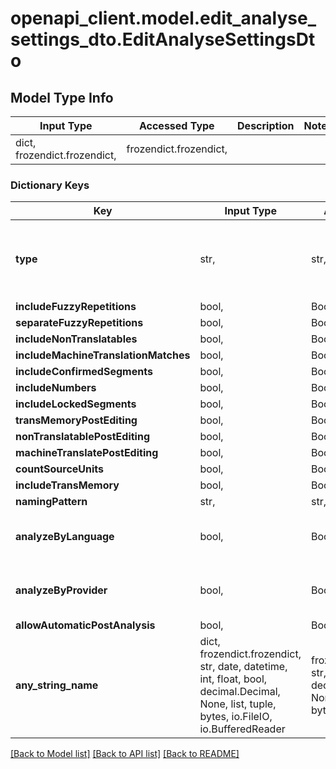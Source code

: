 # openapi_client.model.edit_analyse_settings_dto.EditAnalyseSettingsDto

## Model Type Info
Input Type | Accessed Type | Description | Notes
------------ | ------------- | ------------- | -------------
dict, frozendict.frozendict,  | frozendict.frozendict,  |  | 

### Dictionary Keys
Key | Input Type | Accessed Type | Description | Notes
------------ | ------------- | ------------- | ------------- | -------------
**type** | str,  | str,  |  | [optional] must be one of ["PreAnalyse", "PostAnalyse", "PreAnalyseTarget", "Compare", ] 
**includeFuzzyRepetitions** | bool,  | BoolClass,  | Default: false | [optional] 
**separateFuzzyRepetitions** | bool,  | BoolClass,  | Default: false | [optional] 
**includeNonTranslatables** | bool,  | BoolClass,  | Default: false | [optional] 
**includeMachineTranslationMatches** | bool,  | BoolClass,  | Default: false | [optional] 
**includeConfirmedSegments** | bool,  | BoolClass,  | Default: false | [optional] 
**includeNumbers** | bool,  | BoolClass,  | Default: false | [optional] 
**includeLockedSegments** | bool,  | BoolClass,  | Default: false | [optional] 
**transMemoryPostEditing** | bool,  | BoolClass,  | Default: false | [optional] 
**nonTranslatablePostEditing** | bool,  | BoolClass,  | Default: false | [optional] 
**machineTranslatePostEditing** | bool,  | BoolClass,  | Default: false | [optional] 
**countSourceUnits** | bool,  | BoolClass,  | Default: false | [optional] 
**includeTransMemory** | bool,  | BoolClass,  | Default: false | [optional] 
**namingPattern** | str,  | str,  |  | [optional] 
**analyzeByLanguage** | bool,  | BoolClass,  | Mutually exclusive with analyzeByProvider. Default: false | [optional] 
**analyzeByProvider** | bool,  | BoolClass,  | Mutually exclusive with analyzeByLanguage. Default: true | [optional] 
**allowAutomaticPostAnalysis** | bool,  | BoolClass,  | Default: false | [optional] 
**any_string_name** | dict, frozendict.frozendict, str, date, datetime, int, float, bool, decimal.Decimal, None, list, tuple, bytes, io.FileIO, io.BufferedReader | frozendict.frozendict, str, BoolClass, decimal.Decimal, NoneClass, tuple, bytes, FileIO | any string name can be used but the value must be the correct type | [optional]

[[Back to Model list]](../../README.md#documentation-for-models) [[Back to API list]](../../README.md#documentation-for-api-endpoints) [[Back to README]](../../README.md)

